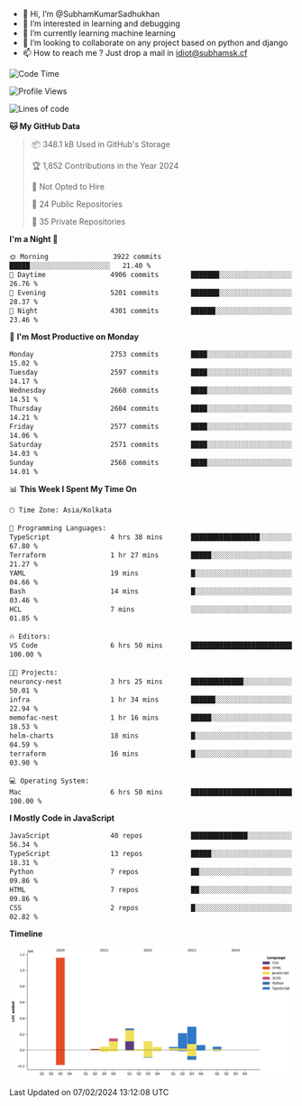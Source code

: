 - 👋 Hi, I’m @SubhamKumarSadhukhan
- 👀 I’m interested in learning and debugging
- 🌱 I’m currently learning machine learning
- 💞️ I’m looking to collaborate on any project based on python and django
- 📫 How to reach me ?
      Just drop a mail in idiot@subhamsk.cf

<!---
SubhamKumarSadhukhan/SubhamKumarSadhukhan is a ✨ special ✨ repository because its `README.md` (this file) appears on your GitHub profile.
You can click the Preview link to take a look at your changes.
--->


<!--START_SECTION:waka-->
![Code Time](http://img.shields.io/badge/Code%20Time-1%2C926%20hrs%203%20mins-blue)

![Profile Views](http://img.shields.io/badge/Profile%20Views-0-blue)

![Lines of code](https://img.shields.io/badge/From%20Hello%20World%20I%27ve%20Written-2.4%20million%20lines%20of%20code-blue)

**🐱 My GitHub Data** 

> 📦 348.1 kB Used in GitHub's Storage 
 > 
> 🏆 1,852 Contributions in the Year 2024
 > 
> 🚫 Not Opted to Hire
 > 
> 📜 24 Public Repositories 
 > 
> 🔑 35 Private Repositories 
 > 
**I'm a Night 🦉** 

```text
🌞 Morning                3922 commits        █████░░░░░░░░░░░░░░░░░░░░   21.40 % 
🌆 Daytime                4906 commits        ███████░░░░░░░░░░░░░░░░░░   26.76 % 
🌃 Evening                5201 commits        ███████░░░░░░░░░░░░░░░░░░   28.37 % 
🌙 Night                  4301 commits        ██████░░░░░░░░░░░░░░░░░░░   23.46 % 
```
📅 **I'm Most Productive on Monday** 

```text
Monday                   2753 commits        ████░░░░░░░░░░░░░░░░░░░░░   15.02 % 
Tuesday                  2597 commits        ████░░░░░░░░░░░░░░░░░░░░░   14.17 % 
Wednesday                2660 commits        ████░░░░░░░░░░░░░░░░░░░░░   14.51 % 
Thursday                 2604 commits        ████░░░░░░░░░░░░░░░░░░░░░   14.21 % 
Friday                   2577 commits        ████░░░░░░░░░░░░░░░░░░░░░   14.06 % 
Saturday                 2571 commits        ████░░░░░░░░░░░░░░░░░░░░░   14.03 % 
Sunday                   2568 commits        ████░░░░░░░░░░░░░░░░░░░░░   14.01 % 
```


📊 **This Week I Spent My Time On** 

```text
🕑︎ Time Zone: Asia/Kolkata

💬 Programming Languages: 
TypeScript               4 hrs 38 mins       █████████████████░░░░░░░░   67.80 % 
Terraform                1 hr 27 mins        █████░░░░░░░░░░░░░░░░░░░░   21.27 % 
YAML                     19 mins             █░░░░░░░░░░░░░░░░░░░░░░░░   04.66 % 
Bash                     14 mins             █░░░░░░░░░░░░░░░░░░░░░░░░   03.46 % 
HCL                      7 mins              ░░░░░░░░░░░░░░░░░░░░░░░░░   01.85 % 

🔥 Editors: 
VS Code                  6 hrs 50 mins       █████████████████████████   100.00 % 

🐱‍💻 Projects: 
neuroncy-nest            3 hrs 25 mins       █████████████░░░░░░░░░░░░   50.01 % 
infra                    1 hr 34 mins        ██████░░░░░░░░░░░░░░░░░░░   22.94 % 
memofac-nest             1 hr 16 mins        █████░░░░░░░░░░░░░░░░░░░░   18.53 % 
helm-charts              18 mins             █░░░░░░░░░░░░░░░░░░░░░░░░   04.59 % 
terraform                16 mins             █░░░░░░░░░░░░░░░░░░░░░░░░   03.90 % 

💻 Operating System: 
Mac                      6 hrs 50 mins       █████████████████████████   100.00 % 
```

**I Mostly Code in JavaScript** 

```text
JavaScript               40 repos            ██████████████░░░░░░░░░░░   56.34 % 
TypeScript               13 repos            █████░░░░░░░░░░░░░░░░░░░░   18.31 % 
Python                   7 repos             ██░░░░░░░░░░░░░░░░░░░░░░░   09.86 % 
HTML                     7 repos             ██░░░░░░░░░░░░░░░░░░░░░░░   09.86 % 
CSS                      2 repos             █░░░░░░░░░░░░░░░░░░░░░░░░   02.82 % 
```



**Timeline**

![Lines of Code chart](https://raw.githubusercontent.com/SubhamKumarSadhukhan/SubhamKumarSadhukhan/main/assets/bar_graph.png)


 Last Updated on 07/02/2024 13:12:08 UTC
<!--END_SECTION:waka-->
